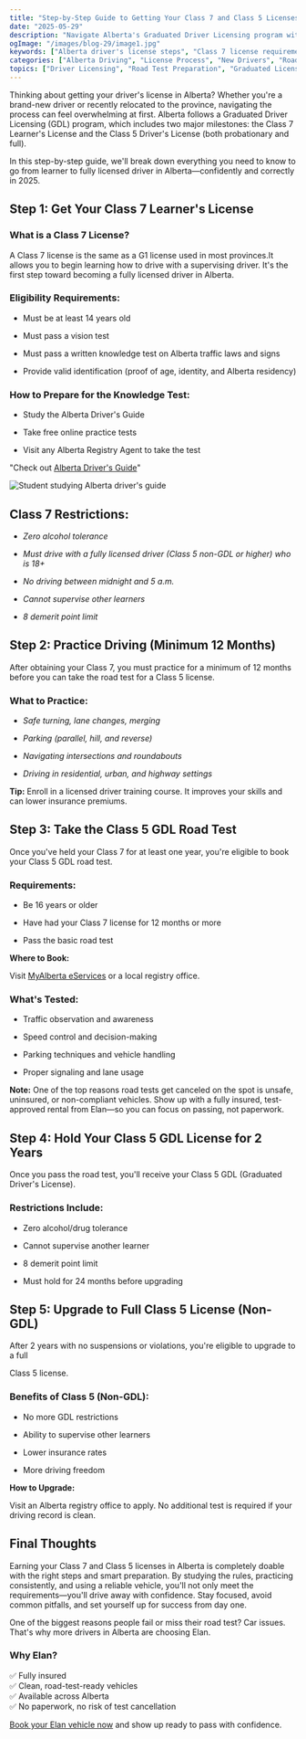 ```yaml
---
title: "Step-by-Step Guide to Getting Your Class 7 and Class 5 Licenses in Alberta (2025)"
date: "2025-05-29"
description: "Navigate Alberta's Graduated Driver Licensing program with confidence using this comprehensive guide. Learn exactly what you need to do to progress from a Class 7 learner to a full Class 5 driver, including requirements, restrictions, and test preparation tips."
ogImage: "/images/blog-29/image1.jpg"
keywords: ["Alberta driver's license steps", "Class 7 license requirements", "Class 5 GDL Alberta", "Alberta road test booking", "learner license Alberta", "driver training Alberta", "Alberta driving test preparation", "license upgrade Alberta", "GDL program Alberta", "new driver Alberta", "Class 5 non-GDL", "driving restrictions Alberta", "Alberta registry services", "driver's guide Alberta", "road test requirements", "Alberta driving practice", "license demerit points", "supervising driver rules", "probationary license Alberta", "driving age requirements"]
categories: ["Alberta Driving", "License Process", "New Drivers", "Road Tests"]
topics: ["Driver Licensing", "Road Test Preparation", "Graduated Licensing", "Alberta Regulations"]
---
```


Thinking about getting your driver's license in Alberta? Whether you're a brand-new driver or recently relocated to the province, navigating the process can feel overwhelming at first. Alberta follows a Graduated Driver Licensing (GDL) program, which includes two major milestones: the Class 7 Learner's License and the Class 5 Driver's License (both probationary and full).

In this step-by-step guide, we'll break down everything you need to know to go from learner to fully licensed driver in Alberta—confidently and correctly in 2025\.

## **Step 1: Get Your Class 7 Learner's License**

### **What is a Class 7 License?**

A Class 7 license is the same as a G1 license used in most provinces.It allows you to begin learning how to drive with a supervising driver. It's the first step toward becoming a fully licensed driver in Alberta.

### **Eligibility Requirements:**

* Must be at least 14 years old

* Must pass a vision test

* Must pass a written knowledge test on Alberta traffic laws and signs

* Provide valid identification (proof of age, identity, and Alberta residency)

### **How to Prepare for the Knowledge Test:**

* Study the Alberta Driver's Guide

* Take free online practice tests

* Visit any Alberta Registry Agent to take the test

"Check out [Alberta Driver's Guide](https://open.alberta.ca/publications/drivers-guide/resource/1edf5165-9c51-4da8-8206-7bf08bb9a76d)"

![Student studying Alberta driver's guide](/images/blog-29/image2.png)

## **Class 7 Restrictions:**

* *Zero alcohol tolerance*

* *Must drive with a fully licensed driver (Class 5 non-GDL or higher) who is 18+*

* *No driving between midnight and 5 a.m.*

* *Cannot supervise other learners*

* *8 demerit point limit*

## **Step 2: Practice Driving (Minimum 12 Months)**

After obtaining your Class 7, you must practice for a minimum of 12 months before you can take the road test for a Class 5 license.

### **What to Practice:**

* *Safe turning, lane changes, merging*

* *Parking (parallel, hill, and reverse)*

* *Navigating intersections and roundabouts*

* *Driving in residential, urban, and highway settings*

**Tip:** Enroll in a licensed driver training course. It improves your skills and can lower insurance premiums.

## **Step 3: Take the Class 5 GDL Road Test**

Once you've held your Class 7 for at least one year, you're eligible to book your Class 5 GDL road test.

### **Requirements:**

* Be 16 years or older

* Have had your Class 7 license for 12 months or more

* Pass the basic road test

**Where to Book:**

Visit [MyAlberta eServices](https://eservices.alberta.ca/book-a-drivers-road-test.html) or a local registry office.

### **What's Tested:**

* Traffic observation and awareness

* Speed control and decision-making

* Parking techniques and vehicle handling

* Proper signaling and lane usage

**Note:** One of the top reasons road tests get canceled on the spot is unsafe, uninsured, or non-compliant vehicles. Show up with a fully insured, test-approved rental from Elan—so you can focus on passing, not paperwork.

## **Step 4: Hold Your Class 5 GDL License for 2 Years**

Once you pass the road test, you'll receive your Class 5 GDL (Graduated Driver's License).

### **Restrictions Include:**

* Zero alcohol/drug tolerance

* Cannot supervise another learner

* 8 demerit point limit

* Must hold for 24 months before upgrading

## **Step 5: Upgrade to Full Class 5 License (Non-GDL)**

After 2 years with no suspensions or violations, you're eligible to upgrade to a full 

Class 5 license.

### **Benefits of Class 5 (Non-GDL):**

* No more GDL restrictions

* Ability to supervise other learners

* Lower insurance rates

* More driving freedom

**How to Upgrade:**

Visit an Alberta registry office to apply. No additional test is required if your driving record is clean.

## **Final Thoughts**

Earning your Class 7 and Class 5 licenses in Alberta is completely doable with the right steps and smart preparation. By studying the rules, practicing consistently, and using a reliable vehicle, you'll not only meet the requirements—you'll drive away with confidence. Stay focused, avoid common pitfalls, and set yourself up for success from day one.

One of the biggest reasons people fail or miss their road test? Car issues. That's why more drivers in Alberta are choosing Elan.

### **Why Elan?**

✅ Fully insured  
✅ Clean, road-test-ready vehicles  
✅ Available across Alberta  
✅ No paperwork, no risk of test cancellation

[Book your Elan vehicle now](http://elanroadtestrental.ca) and show up ready to pass with confidence.